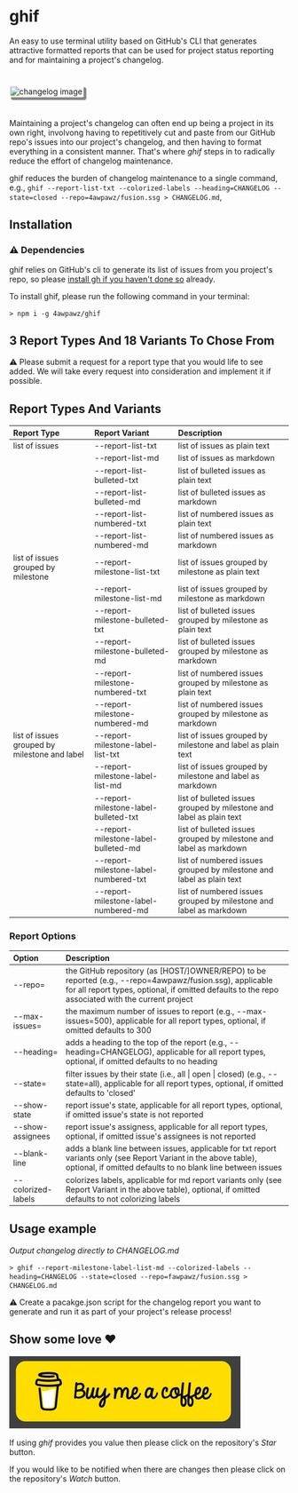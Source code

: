 # ghif

An easy to use terminal utility based on GitHub's CLI that generates attractive formatted reports that can be used for project status reporting and for maintaining a project's changelog.

<img style="border-radius: 3px; border: 2px solid #ffffff; margin: 24px 0; box-shadow: 4px 4px 1px 1px #888" src="./readme-assets/demo.gif" alt="changelog image">
<br>

Maintaining a project's changelog can often end up being a project in its own right, involvong having to repetitively cut and paste from our GitHub repo's issues into our project's changelog, and then having to format everything in a consistent manner. That's where _ghif_ steps in to radically reduce the effort of changelog maintenance.

ghif reduces the burden of changelog maintenance to a single command, e.g., `ghif --report-list-txt --colorized-labels --heading=CHANGELOG --state=closed --repo=4awpawz/fusion.ssg > CHANGELOG.md`,

## Installation

### ⚠️ Dependencies

ghif relies on GitHub's cli to generate its list of issues from you project's repo, so please [install gh if you haven't done so](https://cli.github.com) already.

To install ghif, please run the following command in your terminal:

```shell
> npm i -g 4awpawz/ghif
```

## 3 Report Types And 18 Variants To Chose From

⚠️  Please submit a request for a report type that you would life to see added. We will take every request into consideration and implement it if possible.

## Report Types And Variants
| Report Type | Report Variant | Description |
| :-- | :-- | :-- |
| list of issues | --report-list-txt | list of issues as plain text |
| | --report-list-md | list of issues as markdown |
| | --report-list-bulleted-txt | list of bulleted issues as plain text |
| | --report-list-bulleted-md | list of bulleted issues as markdown |
| | --report-list-numbered-txt | list of numbered issues as plain text |
| | --report-list-numbered-md | list of numbered issues as markdown |
| list of issues grouped by milestone | --report-milestone-list-txt | list of issues grouped by milestone as plain text |
| | --report-milestone-list-md | list of issues grouped by milestone as markdown |
| | --report-milestone-bulleted-txt | list of bulleted issues grouped by milestone as plain text |
| | --report-milestone-bulleted-md | list of bulleted issues grouped by milestone as markdown |
| | --report-milestone-numbered-txt | list of numbered issues grouped by milestone as plain text |
| | --report-milestone-numbered-md | list of numbered issues grouped by milestone as markdown |
| list of issues grouped by milestone and label | --report-milestone-label-list-txt | list of issues grouped by milestone and label as plain text |
| | --report-milestone-label-list-md | list of issues grouped by milestone and label as markdown |
| | --report-milestone-label-bulleted-txt | list of bulleted issues grouped by milestone and label as plain text |
| | --report-milestone-label-bulleted-md | list of bulleted issues grouped by milestone and label as markdown |
| | --report-milestone-label-numbered-txt | list of numbered issues grouped by milestone and label as plain text |
| | --report-milestone-label-numbered-md | list of numbered issues grouped by milestone and label as markdown |
### Report Options
| Option| Description |
| :-- | :-- |
| --repo= | the GitHub repository (as [HOST/]OWNER/REPO) to be reported (e.g., --repo=4awpawz/fusion.ssg), applicable for all report types, optional, if omitted defaults to the repo associated with the current project |
| --max-issues= | the maximum number  of issues to report (e.g., --max-issues=500), applicable for all report types, optional, if omitted defaults to 300 |
| --heading=       | adds a heading to the top of the report (e.g., --heading=CHANGELOG), applicable for all report types, optional, if omitted defaults to no heading |
| --state= | filter issues by their state (i.e., all \| open \| closed) (e.g., --state=all), applicable for all report types, optional, if omitted defaults to 'closed' |
| --show-state | report issue's state, applicable for all report types, optional, if omitted issue's state is not reported |
| --show-assignees | report issue's assigness, applicable for all report types, optional, if omitted issue's assignees is not reported |
| --blank-line     | adds a blank line between issues, applicable for txt report variants only (see Report Variant in the above table), optional, if omitted defaults to no blank line between issues|
| --colorized-labels | colorizes labels, applicable for md report variants only (see Report Variant in the above table), optional, if omitted defaults to not colorizing labels |

## Usage example
_Output changelog directly to CHANGELOG.md_
```shell
> ghif --report-milestone-label-list-md --colorized-labels --heading=CHANGELOG --state=closed --repo=fawpawz/fusion.ssg > CHANGELOG.md
```
⚠️ Create a pacakge.json script for the changelog report you want to generate and run it as part of your project's release process!

## Show some love ❤️
<a href="https://www.buymeacoffee.com/4awpawz"><img src="./readme-assets/buymeacoffee.png" alt="image"></a>

If using _ghif_ provides you value then please click on the repository's _Star_ button.

If you would like to be notified when there are changes then please click on the repository's _Watch_ button.

